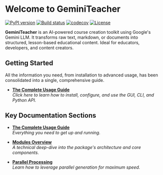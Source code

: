 # Welcome to GeminiTeacher

[![PyPI version](https://badge.fury.io/py/geminiteacher.svg)](https://badge.fury.io/py/geminiteacher)
[![Build status](https://img.shields.io/github/actions/workflow/status/supersheepbear/GeminiTeacher/main.yml?branch=main)](https://github.com/supersheepbear/GeminiTeacher/actions/workflows/main.yml?query=branch%3Amain)
[![codecov](https://codecov.io/gh/supersheepbear/GeminiTeacher/branch/main/graph/badge.svg)](https://codecov.io/gh/supersheepbear/GeminiTeacher)
[![License](https://img.shields.io/github/license/supersheepbear/GeminiTeacher)](https://img.shields.io/github/license/supersheepbear/GeminiTeacher)

**GeminiTeacher** is an AI-powered course creation toolkit using Google's Gemini LLM. It transforms raw text, markdown, or documents into structured, lesson-based educational content. Ideal for educators, developers, and content creators.

## Getting Started

All the information you need, from installation to advanced usage, has been consolidated into a single, comprehensive guide.

- **[The Complete Usage Guide](usage.md)**  
  *Click here to learn how to install, configure, and use the GUI, CLI, and Python API.*

## Key Documentation Sections

- **[The Complete Usage Guide](usage.md)**  
  *Everything you need to get up and running.*

- **[Modules Overview](modules.md)**  
  *A technical deep-dive into the package's architecture and core components.*

- **[Parallel Processing](parallel.md)**  
  *Learn how to leverage parallel generation for maximum speed.*
